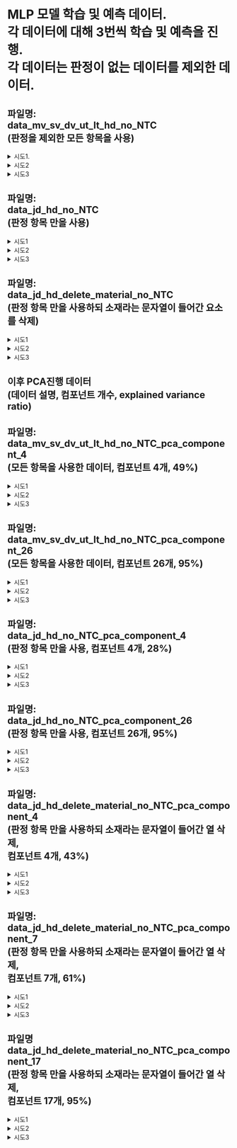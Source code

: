 MLP 모델 학습 및 예측 데이터.   
각 데이터에 대해 3번씩 학습 및 예측을 진행.   
각 데이터는 판정이 없는 데이터를 제외한 데이터.
===

파일명:   
data_mv_sv_dv_ut_lt_hd_no_NTC   
(판정을 제외한 모든 항목을 사용)
---

<details>
    <summary>시도1.</summary> 
    
    Test Loss: 0.5478043556213379
    Test Accuracy: 0.699999988079071
    
    Confusion Matrix:
    [[ 0 21]
    [ 0 49]]
    Accuracy: 0.7
    Precision: 0.7
    Recall: 1.0
    F1 Score: 0.8235294117647058
</details>
<details>
    <summary>시도2</summary>

    Test Loss: 0.4584580361843109
    Test Accuracy: 0.7571428418159485
    
    Confusion Matrix:
    [[12  9]
    [ 8 41]]
    Accuracy: 0.7571428571428571
    Precision: 0.82
    Recall: 0.8367346938775511
    F1 Score: 0.8282828282828283
</details>
<details>
    <summary>시도3</summary>

    Test Loss: 0.5873710513114929
    Test Accuracy: 0.699999988079071
    
    Confusion Matrix:
    [[ 0 21]
    [ 0 49]]
    Accuracy: 0.7
    Precision: 0.7
    Recall: 1.0
    F1 Score: 0.8235294117647058
</details>

파일명:   
data_jd_hd_no_NTC   
(판정 항목 만을 사용)
---
<details>
    <summary>시도1</summary>

    Test Loss: 0.3098602890968323, 
    Test Accuracy: 0.8714285492897034
    
    Confusion Matrix:
    [[14  7]
    [ 2 47]]
    Accuracy: 0.8714285714285714
    Precision: 0.8703703703703703
    Recall: 0.9591836734693877
    F1 Score: 0.912621359223301
</details>
<details>
    <summary>시도2</summary>

    Test Loss: 0.2470361441373825, 
    Test Accuracy: 0.8714285492897034
    
    Confusion Matrix:
    [[15  6]
    [ 3 46]]
    Accuracy: 0.8714285714285714
    Precision: 0.8846153846153846
    Recall: 0.9387755102040817
    F1 Score: 0.9108910891089109
</details>
<details>
    <summary>시도3</summary>

    Test Loss: 0.6667794585227966, 
    Test Accuracy: 0.699999988079071
    
    Confusion Matrix:
    [[ 0 21]
    [ 0 49]]
    Accuracy: 0.7
    Precision: 0.7
    Recall: 1.0
    F1 Score: 0.8235294117647058
</details>

파일명:   
data_jd_hd_delete_material_no_NTC   
(판정 항목 만을 사용하되 소재라는 문자열이 들어간 요소를 삭제)
---
<details>
    <summary>시도1</summary>

    Test Loss: 0.6681578159332275, 
    Test Accuracy: 0.699999988079071
    
    Confusion Matrix:
    [[ 0 21]
    [ 0 49]]
    Accuracy: 0.7
    Precision: 0.7
    Recall: 1.0
    F1 Score: 0.8235294117647058
</details>
<details>
    <summary>시도2</summary>
    
    Test Loss: 0.22255265712738037, 
    Test Accuracy: 0.8999999761581421
    
    Confusion Matrix:
    [[15  6]
    [ 1 48]]
    Accuracy: 0.9
    Precision: 0.8888888888888888
    Recall: 0.9795918367346939
    F1 Score: 0.9320388349514563
</details>
<details>
    <summary>시도3</summary>

    Test Loss: 0.20000457763671875, 
    Test Accuracy: 0.9428571462631226
    
    Confusion Matrix:
    [[18  3]
    [ 1 48]]
    Accuracy: 0.9428571428571428
    Precision: 0.9411764705882353
    Recall: 0.9795918367346939
    F1 Score: 0.96
</details>

이후 PCA진행 데이터   
(데이터 설명, 컴포넌트 개수, explained variance ratio)
---

파일명:   
data_mv_sv_dv_ut_lt_hd_no_NTC_pca_component_4   
(모든 항목을 사용한 데이터, 컴포넌트 4개, 49%)
---
<details>
    <summary>시도1</summary>

    Test Loss: 0.2921641767024994, 
    Test Accuracy: 0.8714285492897034
    
    Confusion Matrix:
    [[15  6]
    [ 3 46]]
    Accuracy: 0.8714285714285714
    Precision: 0.8846153846153846
    Recall: 0.9387755102040817
    F1 Score: 0.9108910891089109
</details>
<details>
    <summary>시도2</summary>

    Test Loss: 0.3355987071990967, 
    Test Accuracy: 0.8285714387893677
    
    Confusion Matrix:
    [[11 10]
    [ 2 47]]
    Accuracy: 0.8285714285714286
    Precision: 0.8245614035087719
    Recall: 0.9591836734693877
    F1 Score: 0.8867924528301887
</details>
<details>
    <summary>시도3</summary>

    Test Loss: 0.3451468050479889, 
    Test Accuracy: 0.8714285492897034
    
    Confusion Matrix:
    [[13  8]
    [ 1 48]]
    Accuracy: 0.8714285714285714
    Precision: 0.8571428571428571
    Recall: 0.9795918367346939
    F1 Score: 0.9142857142857143
</details>

파일명:   
data_mv_sv_dv_ut_lt_hd_no_NTC_pca_component_26   
(모든 항목을 사용한 데이터, 컴포넌트 26개, 95%)
---
<details>
    <summary>시도1</summary>

    Test Loss: 0.645046055316925
    Test Accuracy: 0.699999988079071
    
    Confusion Matrix:
    [[ 0 21]
    [ 0 49]]
    Accuracy: 0.7
    Precision: 0.7
    Recall: 1.0
    F1 Score: 0.8235294117647058
</details>
<details>
    <summary>시도2</summary>

    Test Loss: 0.5980672836303711
    Test Accuracy: 0.699999988079071
    
    Confusion Matrix:
    [[ 0 21]
    [ 0 49]]
    Accuracy: 0.7
    Precision: 0.7
    Recall: 1.0
    F1 Score: 0.8235294117647058
</details>
<details>
    <summary>시도3</summary>

    Test Loss: 0.5498936176300049
    Test Accuracy: 0.699999988079071
    
    Confusion Matrix:
    [[ 0 21]
    [ 0 49]]
    Accuracy: 0.7
    Precision: 0.7
    Recall: 1.0
    F1 Score: 0.8235294117647058
</details>
    
파일명:   
data_jd_hd_no_NTC_pca_component_4   
(판정 항목 만을 사용, 컴포넌트 4개, 28%)
---
<details>
    <summary>시도1</summary>

    Test Loss: 0.2770636975765228
    Test Accuracy: 0.8999999761581421
    
    Confusion Matrix:
    [[17  4]
    [ 3 46]]
    Accuracy: 0.9
    Precision: 0.92
    Recall: 0.9387755102040817
    F1 Score: 0.9292929292929293
</details> 
<details>
    <summary>시도2</summary>

    Test Loss: 0.3183031380176544
    Test Accuracy: 0.8999999761581421
    
    Confusion Matrix:
    [[15  6]
    [ 1 48]]
    Accuracy: 0.9
    Precision: 0.8888888888888888
    Recall: 0.9795918367346939
    F1 Score: 0.9320388349514563
</details>
<details>
    <summary>시도3</summary>

    Test Loss: 0.303946852684021
    Test Accuracy: 0.9142857193946838
    
    Confusion Matrix:
    [[18  3]
    [ 3 46]]
    Accuracy: 0.9142857142857143
    Precision: 0.9387755102040817
    Recall: 0.9387755102040817
    F1 Score: 0.9387755102040817
</details>

파일명:   
data_jd_hd_no_NTC_pca_component_26   
(판정 항목 만을 사용, 컴포넌트 26개, 95%)
---
<details>
    <summary>시도1</summary>

    Test Loss: 0.6786163449287415
    Test Accuracy: 0.699999988079071
    
    Confusion Matrix:
    [[ 3 18]
    [ 3 46]]
    Accuracy: 0.7
    Precision: 0.71875
    Recall: 0.9387755102040817
    F1 Score: 0.8141592920353983
</details>
<details>
    <summary>시도2</summary>

    Test Loss: 0.24743257462978363
    Test Accuracy: 0.8714285492897034
    
    Confusion Matrix:
    [[15  6]
    [ 3 46]]
    Accuracy: 0.8714285714285714
    Precision: 0.8846153846153846
    Recall: 0.9387755102040817
    F1 Score: 0.9108910891089109
</details>
<details>
    <summary>시도3</summary>

    Test Loss: 0.52480149269104
    Test Accuracy: 0.7142857313156128
    
    Confusion Matrix:
    [[ 1 20]
    [ 0 49]]
    Accuracy: 0.7142857142857143
    Precision: 0.7101449275362319
    Recall: 1.0
    F1 Score: 0.8305084745762712
</details>

파일명:   
data_jd_hd_delete_material_no_NTC_pca_component_4   
(판정 항목 만을 사용하되 소재라는 문자열이 들어간 열 삭제,   
컴포넌트 4개, 43%)
---
<details>
    <summary>시도1</summary>

    Test Loss: 0.14326536655426025
    Test Accuracy: 0.9428571462631226
    
    Confusion Matrix:
    [[17  4]
    [ 0 49]]
    Accuracy: 0.9428571428571428
    Precision: 0.9245283018867925
    Recall: 1.0
    F1 Score: 0.9607843137254902
</details>
<details>
    <summary>시도2</summary>

    Test Loss: 0.16238410770893097
    Test Accuracy: 0.9142857193946838
    
    Confusion Matrix:
    [[17  4]
    [ 2 47]]
    Accuracy: 0.9142857142857143
    Precision: 0.9215686274509803
    Recall: 0.9591836734693877
    F1 Score: 0.94
</details>
<details>
    <summary>시도3</summary>

    Test Loss: 0.14559824764728546
    Test Accuracy: 0.9142857193946838
    
    Confusion Matrix:
    [[16  5]
    [ 1 48]]
    Accuracy: 0.9142857142857143
    Precision: 0.9056603773584906
    Recall: 0.9795918367346939
    F1 Score: 0.9411764705882353
</details>

파일명:   
data_jd_hd_delete_material_no_NTC_pca_component_7   
(판정 항목 만을 사용하되 소재라는 문자열이 들어간 열 삭제,   
컴포넌트 7개, 61%)
---
<details>
    <summary>시도1</summary>

    Test Loss: 0.26741448044776917
    Test Accuracy: 0.9142857193946838
    
    Confusion Matrix:
    [[16  5]
    [ 1 48]]
    Accuracy: 0.9142857142857143
    Precision: 0.9056603773584906
    Recall: 0.9795918367346939
    F1 Score: 0.9411764705882353
</details>
<details>
    <summary>시도2</summary>

    Test Loss: 0.20400142669677734
    Test Accuracy: 0.9571428298950195
    
    Confusion Matrix:
    [[18  3]
    [ 0 49]]
    Accuracy: 0.9571428571428572
    Precision: 0.9423076923076923
    Recall: 1.0
    F1 Score: 0.9702970297029703
</details>
<details>
    <summary>시도3</summary>

    Test Loss: 0.15940316021442413
    Test Accuracy: 0.9285714030265808
    
    Confusion Matrix:
    [[18  3]
    [ 2 47]]
    Accuracy: 0.9285714285714286
    Precision: 0.94
    Recall: 0.9591836734693877
    F1 Score: 0.9494949494949495
</details>

파일명   
data_jd_hd_delete_material_no_NTC_pca_component_17   
(판정 항목 만을 사용하되 소재라는 문자열이 들어간 열 삭제,   
컴포넌트 17개, 95%)
---
<details>
    <summary>시도1</summary>

    Test Loss: 0.2762243449687958
    Test Accuracy: 0.9142857193946838
    
    Confusion Matrix:
    [[15  6]
    [ 0 49]]
    Accuracy: 0.9142857142857143
    Precision: 0.8909090909090909
    Recall: 1.0
    F1 Score: 0.9423076923076923
</details>
<details>
    <summary>시도2</summary>

    Test Loss: 0.1931239515542984
    Test Accuracy: 0.9428571462631226
    
    Confusion Matrix:
    [[18  3]
    [ 1 48]]
    Accuracy: 0.9428571428571428
    Precision: 0.9411764705882353
    Recall: 0.9795918367346939
    F1 Score: 0.96
</details> 
<details>
    <summary>시도3</summary>

    Test Loss: 0.654637336730957
    Test Accuracy: 0.699999988079071
    
    Confusion Matrix:
    [[ 0 21]
    [ 0 49]]
    Accuracy: 0.7
    Precision: 0.7
    Recall: 1.0
    F1 Score: 0.8235294117647058
</details>

